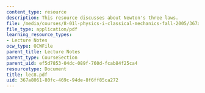 ```yaml
---
content_type: resource
description: This resource discusses about Newton's three laws.
file: /media/courses/8-01l-physics-i-classical-mechanics-fall-2005/367a806180fc469c94de8f6ff85ca272_lec8.pdf
file_type: application/pdf
learning_resource_types:
- Lecture Notes
ocw_type: OCWFile
parent_title: Lecture Notes
parent_type: CourseSection
parent_uid: ef5d7853-04dc-089f-760d-fcab84f25ca4
resourcetype: Document
title: lec8.pdf
uid: 367a8061-80fc-469c-94de-8f6ff85ca272
---
```

